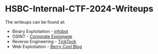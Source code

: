 # HSBC-Internal-CTF-2024-Writeups

The writeups can be found at:
- Binary Exploitation - [infobot](writeups/infobot_Writeup.md)
- OSINT - [Corporate Espionage](writeups/Corporate-Espionage_Writeup.md)
- Reverse Engineering - [TickTock](writeups/TickTock_Writeup.md)
- Web Exploitation - [Berry Cool Blog](writeups/Berry-Cool-Blog_Writeup.md)
